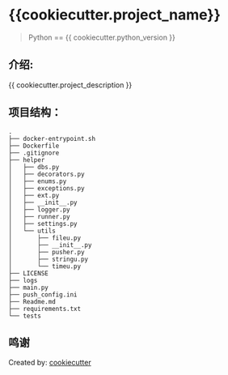 # {{cookiecutter.project_name}}

> Python == {{ cookiecutter.python_version }}

## 介绍:

{{ cookiecutter.project_description }}

## 项目结构：

```
.
├── docker-entrypoint.sh
├── Dockerfile
├── .gitignore
├── helper
│   ├── dbs.py
│   ├── decorators.py
│   ├── enums.py
│   ├── exceptions.py
│   ├── ext.py
│   ├── __init__.py
│   ├── logger.py
│   ├── runner.py
│   ├── settings.py
│   └── utils
│       ├── fileu.py
│       ├── __init__.py
│       ├── pusher.py
│       ├── stringu.py
│       └── timeu.py
├── LICENSE
├── logs
├── main.py
├── push_config.ini
├── Readme.md
├── requirements.txt
└── tests
```

## 鸣谢

Created by: [cookiecutter](https://cookiecutter.readthedocs.io/)

